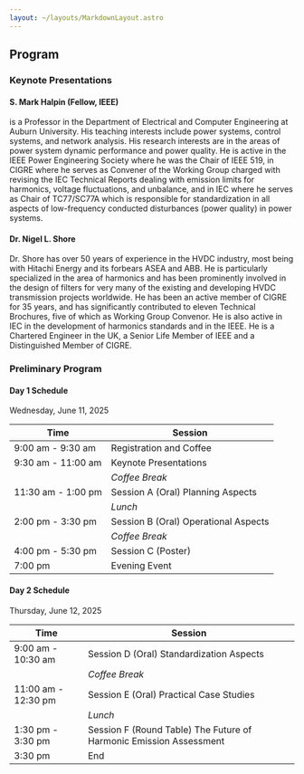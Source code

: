 ```yaml
---
layout: ~/layouts/MarkdownLayout.astro
---
```


## Program

### Keynote Presentations

#### S. Mark Halpin (Fellow, IEEE)

<span class="text-sm leading-snug block">
is a Professor in the Department of Electrical and Computer Engineering at Auburn University. 
His teaching interests include power systems, control systems, and network analysis. His research interests are in the areas of power system dynamic performance and power quality.  
He is active in the IEEE Power Engineering Society where he was the Chair of IEEE 519, in CIGRE where he serves as Convener of the Working Group charged with revising the IEC Technical Reports dealing with emission limits for harmonics, voltage fluctuations, and unbalance, and in IEC where he serves as Chair of TC77/SC77A which is responsible for standardization in all aspects of low-frequency conducted disturbances (power quality) in power systems.
</span>

#### Dr. Nigel L. Shore

<span class="text-sm leading-snug block">
Dr. Shore has over 50 years of experience in the HVDC industry, most being with Hitachi Energy and its forbears ASEA and ABB. 
He is particularly specialized in the area of harmonics and has been prominently involved in the design of filters for very many of the existing and developing HVDC transmission projects worldwide. 
He has been an active member of CIGRE for 35 years, and has significantly contributed to eleven Technical Brochures, five of which as Working Group Convenor. 
He is also active in IEC in the development of harmonics standards and in the IEEE. He is a Chartered Engineer in the UK, a Senior Life Member of IEEE and a Distinguished Member of CIGRE.
</span>

### Preliminary Program

#### Day 1 Schedule

Wednesday, June 11, 2025

| Time               | Session                              |
| ------------------ | ------------------------------------ |
| 9:00 am - 9:30 am  | Registration and Coffee              |
| 9:30 am - 11:00 am | Keynote Presentations                |
|                    | _Coffee Break_                       |
| 11:30 am - 1:00 pm | Session A (Oral) Planning Aspects    |
|                    | _Lunch_                              |
| 2:00 pm - 3:30 pm  | Session B (Oral) Operational Aspects |
|                    | _Coffee Break_                       |
| 4:00 pm - 5:30 pm  | Session C (Poster)                   |
| 7:00 pm            | Evening Event                        |

#### Day 2 Schedule

Thursday, June 12, 2025

| Time                | Session                                                            |
| ------------------- | ------------------------------------------------------------------ |
| 9:00 am - 10:30 am  | Session D (Oral) Standardization Aspects                           |
|                     | _Coffee Break_                                                     |
| 11:00 am - 12:30 pm | Session E (Oral) Practical Case Studies                            |
|                     | _Lunch_                                                            |
| 1:30 pm - 3:30 pm   | Session F (Round Table) The Future of Harmonic Emission Assessment |
| 3:30 pm             | End                                                                |
